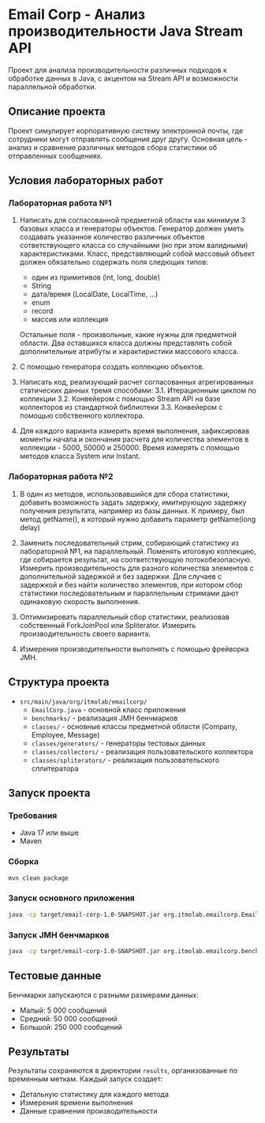 # Email Corp - Анализ производительности Java Stream API

Проект для анализа производительности различных подходов к обработке данных в Java, с акцентом на Stream API и возможности параллельной обработки.

## Описание проекта

Проект симулирует корпоративную систему электронной почты, где сотрудники могут отправлять сообщения друг другу. Основная цель - анализ и сравнение различных методов сбора статистики об отправленных сообщениях.

## Условия лабораторных работ

### Лабораторная работа №1

1. Написать для согласованной предметной области как минимум 3 базовых класса и генераторы объектов. Генератор должен уметь создавать указанное количество различных объектов сответствующего класса со случайными (но при этом валидными) характеристиками. Класс, представляющий собой массовый объект должен обязательно содержать поля следющих типов:
   - один из примитивов (int, long, double)
   - String
   - дата/время (LocalDate, LocalTime, ...)
   - enum
   - record
   - массив или коллекция

   Остальные поля - произвольные, какие нужны для предметной области.
   Два оставшихся класса должны представлять собой дополнительные атрибуты и характиристики массового класса.

2. С помощью генератора создать коллекцию объектов.

3. Написать код, реализующий расчет согласованных агрегированных статических данных тремя способами:
   3.1. Итерационным циклом по коллекции
   3.2. Конвейером с помощью Stream API на базе коллекторов из стандартной библиотеки
   3.3. Конвейером с помощью собственного коллектора.

4. Для каждого варианта измерить время выполнения, зафиксировав моменты начала и окончания расчета для количества элементов в коллекции - 5000, 50000 и 250000. Время измерять с помощью методов класса System или Instant.

### Лабораторная работа №2

1. В один из методов, использовавшийся для сбора статистики, добавить возможность задать задержку, имитирующую задержку получения результата, например из базы данных. К примеру, был метод getName(), в который нужно добавить параметр getName(long delay)

2. Заменить последовательный стрим, собирающий статистику из лабораторной №1, на параллельный. Поменять итоговую коллекцию, где собирается результат, на соответствующую потокобезопасную. Измерить производительность для разного количества элементов с дополнительной задержкой и без задержки. Для случаев с задержкой и без найти количество элементов, при котором сбор статистики последовательным и параллельным стримами дают одинаковую скорость выполнения.

3. Оптимизировать параллельный сбор статистики, реализовав собственный ForkJoinPool или Spliterator. Измерить производительность своего варианта.

4. Измерения производительности выполнять с помощью фрейворка JMH.

## Структура проекта

- `src/main/java/org/itmolab/emailcorp/`
  - `EmailCorp.java` - основной класс приложения
  - `benchmarks/` - реализация JMH бенчмарков
  - `classes/` - основные классы предметной области (Company, Employee, Message)
  - `classes/generators/` - генераторы тестовых данных
  - `classes/collectors/` - реализация пользовательского коллектора
  - `classes/spliterators/` - реализация пользовательского сплитератора

## Запуск проекта

### Требования
- Java 17 или выше
- Maven

### Сборка
```bash
mvn clean package
```

### Запуск основного приложения
```bash
java -cp target/email-corp-1.0-SNAPSHOT.jar org.itmolab.emailcorp.EmailCorp
```

### Запуск JMH бенчмарков
```bash
java -cp target/email-corp-1.0-SNAPSHOT.jar org.itmolab.emailcorp.benchmarks.StatisticsBenchmark
```

## Тестовые данные

Бенчмарки запускаются с разными размерами данных:
- Малый: 5 000 сообщений
- Средний: 50 000 сообщений
- Большой: 250 000 сообщений

## Результаты

Результаты сохраняются в директории `results`, организованные по временным меткам. Каждый запуск создает:
- Детальную статистику для каждого метода
- Измерения времени выполнения
- Данные сравнения производительности